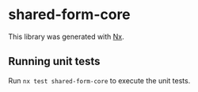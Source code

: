 # shared-form-core

This library was generated with [Nx](https://nx.dev).

## Running unit tests

Run `nx test shared-form-core` to execute the unit tests.
